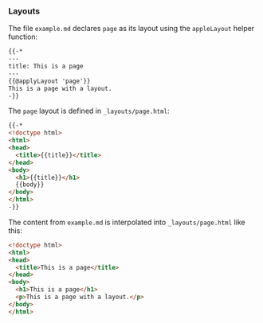 ### Layouts

The file `example.md` declares `page` as its layout using the `appleLayout` helper function:

```markdown
{{-*
---
title: This is a page
---
{{@applyLayout 'page'}}
This is a page with a layout.
-}}
```

The `page` layout is defined in `_layouts/page.html`:

```html
{{-*
<!doctype html>
<html>
<head>
  <title>{{title}}</title>
</head>
<body>
  <h1>{{title}}</h1>
  {{body}}
</body>
</html>
-}}
```

The content from `example.md` is interpolated into `_layouts/page.html` like this:

```html
<!doctype html>
<html>
<head>
  <title>This is a page</title>
</head>
<body>
  <h1>This is a page</h1>
  <p>This is a page with a layout.</p>
</body>
</html>
```
